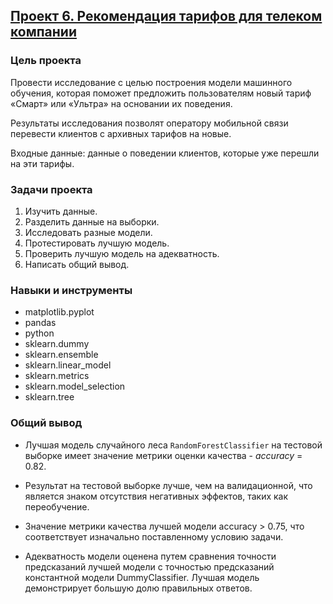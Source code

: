 ## [Проект 6. Рекомендация тарифов для телеком компании](06-recommendation-of-tariffs-for-telecom--intro-to-ml.ipynb)


### Цель проекта

Провести исследование с целью построения модели машинного обучения, которая поможет предложить пользователям новый тариф «Смарт» или «Ультра» на основании их поведения.

Результаты исследования позволят оператору мобильной связи перевести клиентов с архивных тарифов на новые.

Входные данные: данные о поведении клиентов, которые уже перешли на эти тарифы.


### Задачи проекта

1. Изучить данные.
2. Разделить данные на выборки.
3. Исследовать разные модели.
4. Протестировать лучшую модель.
5. Проверить лучшую модель на адекватность.
6. Написать общий вывод.


### Навыки и инструменты

- matplotlib.pyplot
- pandas
- python
- sklearn.dummy
- sklearn.ensemble
- sklearn.linear_model
- sklearn.metrics
- sklearn.model_selection
- sklearn.tree


### Общий вывод

- Лучшая модель случайного леса `RandomForestClassifier` на тестовой выборке имеет значение метрики оценки качества - *accuracy* = 0.82.
- Результат на тестовой выборке лучше, чем на валидационной, что является знаком отсутствия негативных эффектов, таких как переобучение.

- Значение метрики качества лучшей модели accuracy > 0.75, что соответствует изначально поставленному условию задачи.

- Адекватность модели оценена путем сравнения точности предсказаний лучшей модели с точностью предсказаний константной модели DummyClassifier. Лучшая модель демонстрирует большую долю правильных ответов.
